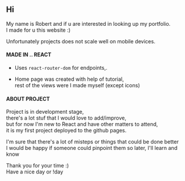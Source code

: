 ## Hi
My name is Robert and if u are interested in looking up my portfolio.\
I made for u this website :)

Unfortunately projects does not scale well on mobile devices.

#### MADE IN .. REACT
* Uses ```react-router-dom``` for endpoints,.

* Home page was created with help of tutorial,\
rest of the views were I made myself (except icons)

#### ABOUT PROJECT
Project is in development stage,\
there's a lot stuf that I would love to add/improve,\
but for now I'm new to React and have other matters to attend,\
it is my first project deployed to the github pages.

I'm sure that there's a lot of misteps or things that could be done better\
I would be happy if someone could pinpoint them so later, I'll learn and know

Thank you for your time :)\
Have a nice day or !day 